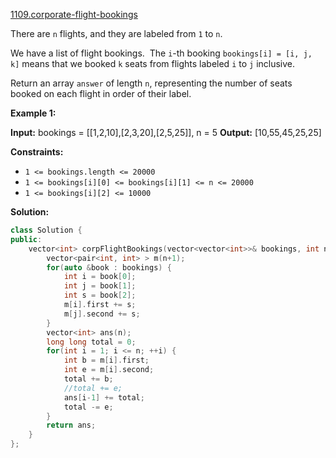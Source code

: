 [1109.corporate-flight-bookings](https://leetcode.com/problems/corporate-flight-bookings/)  

There are `n` flights, and they are labeled from `1` to `n`.

We have a list of flight bookings.  The `i`\-th booking `bookings[i] = [i, j, k]` means that we booked `k` seats from flights labeled `i` to `j` inclusive.

Return an array `answer` of length `n`, representing the number of seats booked on each flight in order of their label.

**Example 1:**

**Input:** bookings = \[\[1,2,10\],\[2,3,20\],\[2,5,25\]\], n = 5
**Output:** \[10,55,45,25,25\]

**Constraints:**

*   `1 <= bookings.length <= 20000`
*   `1 <= bookings[i][0] <= bookings[i][1] <= n <= 20000`
*   `1 <= bookings[i][2] <= 10000`  



**Solution:**  

```cpp
class Solution {
public:
    vector<int> corpFlightBookings(vector<vector<int>>& bookings, int n) {
        vector<pair<int, int> > m(n+1);
        for(auto &book : bookings) {
            int i = book[0];
            int j = book[1];
            int s = book[2];
            m[i].first += s;
            m[j].second += s;
        }
        vector<int> ans(n);
        long long total = 0;
        for(int i = 1; i <= n; ++i) {
            int b = m[i].first;
            int e = m[i].second;
            total += b;
            //total += e;
            ans[i-1] += total;
            total -= e;
        }
        return ans;
    }
};
```
      